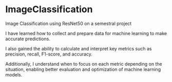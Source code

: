 # ImageClassification
Image Classification using ResNet50 on a semestral project

I have learned how to collect and prepare data for machine learning to make accurate predictions.

I also gained the ability to calculate and interpret key metrics such as precision, recall, F1-score, and accuracy. 

Additionally, I understand when to focus on each metric depending on the situation, enabling better evaluation and optimization of machine learning models.
